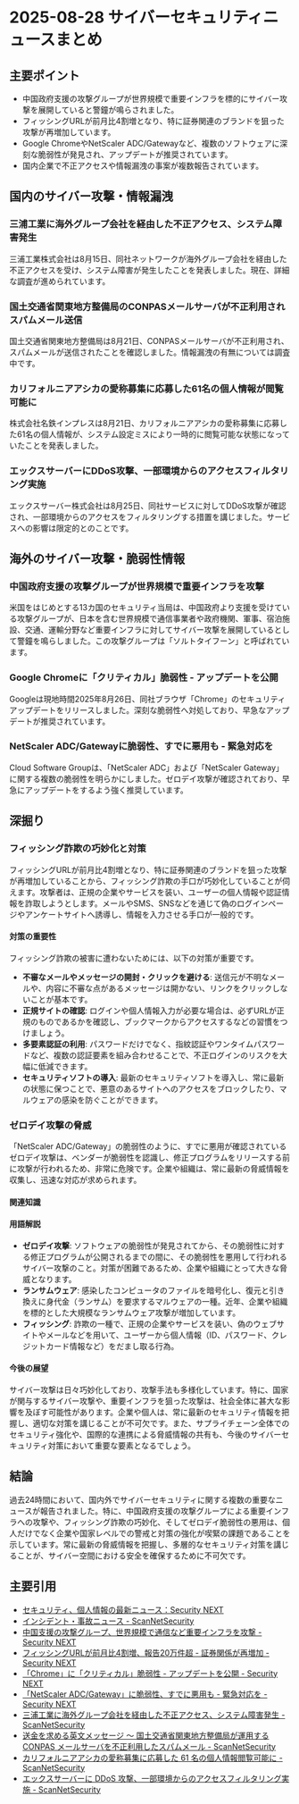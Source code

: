 # 2025-08-28 サイバーセキュリティニュースまとめ

## 主要ポイント

*   中国政府支援の攻撃グループが世界規模で重要インフラを標的にサイバー攻撃を展開していると警鐘が鳴らされました。
*   フィッシングURLが前月比4割増となり、特に証券関連のブランドを狙った攻撃が再増加しています。
*   Google ChromeやNetScaler ADC/Gatewayなど、複数のソフトウェアに深刻な脆弱性が発見され、アップデートが推奨されています。
*   国内企業で不正アクセスや情報漏洩の事案が複数報告されています。

## 国内のサイバー攻撃・情報漏洩

### 三浦工業に海外グループ会社を経由した不正アクセス、システム障害発生

三浦工業株式会社は8月15日、同社ネットワークが海外グループ会社を経由した不正アクセスを受け、システム障害が発生したことを発表しました。現在、詳細な調査が進められています。

### 国土交通省関東地方整備局のCONPASメールサーバが不正利用されスパムメール送信

国土交通省関東地方整備局は8月21日、CONPASメールサーバが不正利用され、スパムメールが送信されたことを確認しました。情報漏洩の有無については調査中です。

### カリフォルニアアシカの愛称募集に応募した61名の個人情報が閲覧可能に

株式会社名鉄インプレスは8月21日、カリフォルニアアシカの愛称募集に応募した61名の個人情報が、システム設定ミスにより一時的に閲覧可能な状態になっていたことを発表しました。

### エックスサーバーにDDoS攻撃、一部環境からのアクセスフィルタリング実施

エックスサーバー株式会社は8月25日、同社サービスに対してDDoS攻撃が確認され、一部環境からのアクセスをフィルタリングする措置を講じました。サービスへの影響は限定的とのことです。

## 海外のサイバー攻撃・脆弱性情報

### 中国政府支援の攻撃グループが世界規模で重要インフラを攻撃

米国をはじめとする13カ国のセキュリティ当局は、中国政府より支援を受けている攻撃グループが、日本を含む世界規模で通信事業者や政府機関、軍事、宿泊施設、交通、運輸分野など重要インフラに対してサイバー攻撃を展開しているとして警鐘を鳴らしました。この攻撃グループは「ソルトタイフーン」と呼ばれています。

### Google Chromeに「クリティカル」脆弱性 - アップデートを公開

Googleは現地時間2025年8月26日、同社ブラウザ「Chrome」のセキュリティアップデートをリリースしました。深刻な脆弱性へ対処しており、早急なアップデートが推奨されています。

### NetScaler ADC/Gatewayに脆弱性、すでに悪用も - 緊急対応を

Cloud Software Groupは、「NetScaler ADC」および「NetScaler Gateway」に関する複数の脆弱性を明らかにしました。ゼロデイ攻撃が確認されており、早急にアップデートをするよう強く推奨しています。

## 深掘り

### フィッシング詐欺の巧妙化と対策

フィッシングURLが前月比4割増となり、特に証券関連のブランドを狙った攻撃が再増加していることから、フィッシング詐欺の手口が巧妙化していることが伺えます。攻撃者は、正規の企業やサービスを装い、ユーザーの個人情報や認証情報を詐取しようとします。メールやSMS、SNSなどを通じて偽のログインページやアンケートサイトへ誘導し、情報を入力させる手口が一般的です。

#### 対策の重要性

フィッシング詐欺の被害に遭わないためには、以下の対策が重要です。

*   **不審なメールやメッセージの開封・クリックを避ける**: 送信元が不明なメールや、内容に不審な点があるメッセージは開かない、リンクをクリックしないことが基本です。
*   **正規サイトの確認**: ログインや個人情報入力が必要な場合は、必ずURLが正規のものであるかを確認し、ブックマークからアクセスするなどの習慣をつけましょう。
*   **多要素認証の利用**: パスワードだけでなく、指紋認証やワンタイムパスワードなど、複数の認証要素を組み合わせることで、不正ログインのリスクを大幅に低減できます。
*   **セキュリティソフトの導入**: 最新のセキュリティソフトを導入し、常に最新の状態に保つことで、悪意のあるサイトへのアクセスをブロックしたり、マルウェアの感染を防ぐことができます。

### ゼロデイ攻撃の脅威

「NetScaler ADC/Gateway」の脆弱性のように、すでに悪用が確認されているゼロデイ攻撃は、ベンダーが脆弱性を認識し、修正プログラムをリリースする前に攻撃が行われるため、非常に危険です。企業や組織は、常に最新の脅威情報を収集し、迅速な対応が求められます。

#### 関連知識

#### 用語解説

*   **ゼロデイ攻撃**: ソフトウェアの脆弱性が発見されてから、その脆弱性に対する修正プログラムが公開されるまでの間に、その脆弱性を悪用して行われるサイバー攻撃のこと。対策が困難であるため、企業や組織にとって大きな脅威となります。
*   **ランサムウェア**: 感染したコンピュータのファイルを暗号化し、復元と引き換えに身代金（ランサム）を要求するマルウェアの一種。近年、企業や組織を標的とした大規模なランサムウェア攻撃が増加しています。
*   **フィッシング**: 詐欺の一種で、正規の企業やサービスを装い、偽のウェブサイトやメールなどを用いて、ユーザーから個人情報（ID、パスワード、クレジットカード情報など）をだまし取る行為。

#### 今後の展望

サイバー攻撃は日々巧妙化しており、攻撃手法も多様化しています。特に、国家が関与するサイバー攻撃や、重要インフラを狙った攻撃は、社会全体に甚大な影響を及ぼす可能性があります。企業や個人は、常に最新のセキュリティ情報を把握し、適切な対策を講じることが不可欠です。また、サプライチェーン全体でのセキュリティ強化や、国際的な連携による脅威情報の共有も、今後のサイバーセキュリティ対策において重要な要素となるでしょう。

## 結論

過去24時間において、国内外でサイバーセキュリティに関する複数の重要なニュースが報告されました。特に、中国政府支援の攻撃グループによる重要インフラへの攻撃や、フィッシング詐欺の巧妙化、そしてゼロデイ脆弱性の悪用は、個人だけでなく企業や国家レベルでの警戒と対策の強化が喫緊の課題であることを示しています。常に最新の脅威情報を把握し、多層的なセキュリティ対策を講じることが、サイバー空間における安全を確保するために不可欠です。

## 主要引用

*   [セキュリティ、個人情報の最新ニュース：Security NEXT](https://www.security-next.com/)
*   [インシデント・事故ニュース - ScanNetSecurity](https://scan.netsecurity.ne.jp/category/incident/incident/)
*   [中国支援の攻撃グループ、世界規模で通信など重要インフラを攻撃 - Security NEXT](https://www.security-next.com/167768)
*   [フィッシングURLが前月比4割増、報告20万件超 - 証券関係が再増加 - Security NEXT](https://www.security-next.com/167765)
*   [「Chrome」に「クリティカル」脆弱性 - アップデートを公開 - Security NEXT](https://www.security-next.com/167764)
*   [「NetScaler ADC/Gateway」に脆弱性、すでに悪用も - 緊急対応を - Security NEXT](https://www.security-next.com/167763)
*   [三浦工業に海外グループ会社を経由した不正アクセス、システム障害発生 - ScanNetSecurity](https://scan.netsecurity.ne.jp/article/2025/08/26/52809.html)
*   [送金を求める英文メッセージ ～ 国土交通省関東地方整備局が運用する CONPAS メールサーバを不正利用したスパムメール - ScanNetSecurity](https://scan.netsecurity.ne.jp/article/2025/08/28/52811.html)
*   [カリフォルニアアシカの愛称募集に応募した 61 名の個人情報閲覧可能に - ScanNetSecurity](https://scan.netsecurity.ne.jp/article/2025/08/28/52810.html)
*   [エックスサーバーに DDoS 攻撃、一部環境からのアクセスフィルタリング実施 - ScanNetSecurity](https://scan.netsecurity.ne.jp/article/2025/08/27/52808.html)


